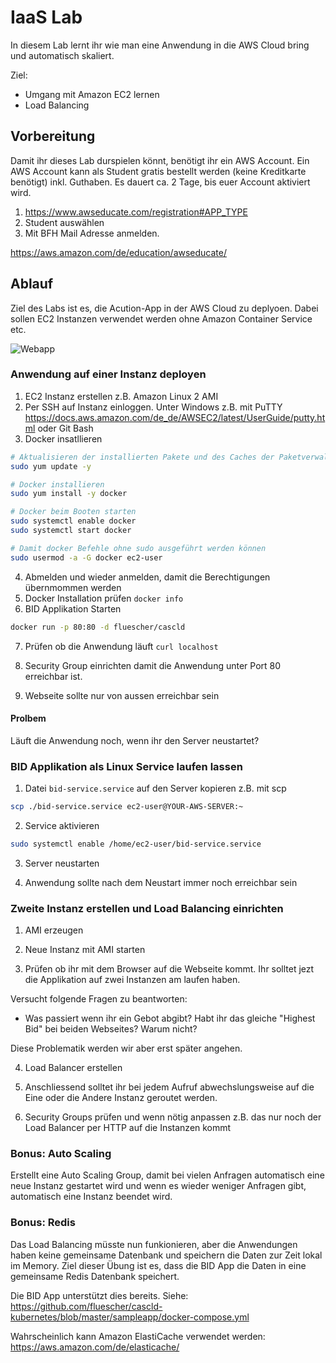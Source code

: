 # IaaS Lab

In diesem Lab lernt ihr wie man eine Anwendung in die AWS Cloud bring und automatisch skaliert.

Ziel:

- Umgang mit Amazon EC2 lernen
- Load Balancing

## Vorbereitung

Damit ihr dieses Lab durspielen könnt, benötigt ihr ein AWS Account.
Ein AWS Account kann als Student gratis bestellt werden (keine Kreditkarte benötigt) inkl. Guthaben.
Es dauert ca. 2 Tage, bis euer Account aktiviert wird.

1. https://www.awseducate.com/registration#APP_TYPE
2. Student auswählen
3. Mit BFH Mail Adresse anmelden.

https://aws.amazon.com/de/education/awseducate/

## Ablauf

Ziel des Labs ist es, die Acution-App in der AWS Cloud zu deplyoen.
Dabei sollen EC2 Instanzen verwendet werden ohne Amazon Container Service etc.

![Webapp](webapp.png "Auction App")

### Anwendung auf einer Instanz deployen

1. EC2 Instanz erstellen z.B. Amazon Linux 2 AMI
2. Per SSH auf Instanz einloggen.
   Unter Windows z.B. mit PuTTY https://docs.aws.amazon.com/de_de/AWSEC2/latest/UserGuide/putty.html oder Git Bash
3. Docker insatllieren

```sh
# Aktualisieren der installierten Pakete und des Caches der Paketverwaltung auf der Instanz
sudo yum update -y

# Docker installieren
sudo yum install -y docker

# Docker beim Booten starten
sudo systemctl enable docker
sudo systemctl start docker

# Damit docker Befehle ohne sudo ausgeführt werden können
sudo usermod -a -G docker ec2-user
```

4. Abmelden und wieder anmelden, damit die Berechtigungen übernmommen werden
5. Docker Installation prüfen `docker info`
6. BID Applikation Starten

```sh
docker run -p 80:80 -d fluescher/cascld
```

7. Prüfen ob die Anwendung läuft `curl localhost`

8. Security Group einrichten damit die Anwendung unter Port 80 erreichbar ist.

9. Webseite sollte nur von aussen erreichbar sein

#### Prolbem

Läuft die Anwendung noch, wenn ihr den Server neustartet?

### BID Applikation als Linux Service laufen lassen

1. Datei `bid-service.service` auf den Server kopieren z.B. mit scp

```sh
scp ./bid-service.service ec2-user@YOUR-AWS-SERVER:~
```

2. Service aktivieren

```sh
sudo systemctl enable /home/ec2-user/bid-service.service
```

3. Server neustarten

4. Anwendung sollte nach dem Neustart immer noch erreichbar sein

### Zweite Instanz erstellen und Load Balancing einrichten

1. AMI erzeugen

2. Neue Instanz mit AMI starten

3. Prüfen ob ihr mit dem Browser auf die Webseite kommt. Ihr solltet jezt die Applikation auf zwei Instanzen am laufen haben.

Versucht folgende Fragen zu beantworten:

- Was passiert wenn ihr ein Gebot abgibt? Habt ihr das gleiche "Highest Bid" bei beiden Webseites? Warum nicht?

Diese Problematik werden wir aber erst später angehen.

4. Load Balancer erstellen

5. Anschliessend solltet ihr bei jedem Aufruf abwechslungsweise auf die Eine oder die Andere Instanz geroutet werden.

6. Security Groups prüfen und wenn nötig anpassen z.B. das nur noch der Load Balancer per HTTP auf die Instanzen kommt

### Bonus: Auto Scaling

Erstellt eine Auto Scaling Group, damit bei vielen Anfragen automatisch eine neue Instanz gestartet wird und wenn es wieder weniger Anfragen gibt, automatisch eine Instanz beendet wird.

### Bonus: Redis

Das Load Balancing müsste nun funkionieren, aber die Anwendungen haben keine gemeinsame Datenbank und speichern die Daten zur Zeit lokal im Memory.
Ziel dieser Übung ist es, dass die BID App die Daten in eine gemeinsame Redis Datenbank speichert.

Die BID App unterstützt dies bereits. Siehe: https://github.com/fluescher/cascld-kubernetes/blob/master/sampleapp/docker-compose.yml

Wahrscheinlich kann Amazon ElastiCache verwendet werden: https://aws.amazon.com/de/elasticache/
